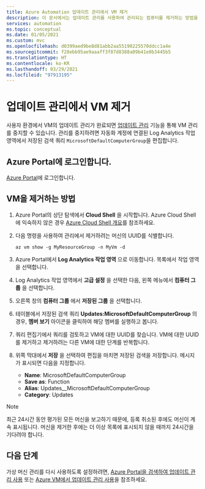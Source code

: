```yaml
---
title: Azure Automation 업데이트 관리에서 VM 제거
description: 이 문서에서는 업데이트 관리를 사용하여 관리되는 컴퓨터를 제거하는 방법을 알려줍니다.
services: automation
ms.topic: conceptual
ms.date: 01/05/2021
ms.custom: mvc
ms.openlocfilehash: d0399aed9be8d81abb2aa55190225570ddcc1a4e
ms.sourcegitcommit: f28ebb95ae9aaaff3f87d8388a09b41e0b3445b5
ms.translationtype: HT
ms.contentlocale: ko-KR
ms.lasthandoff: 03/29/2021
ms.locfileid: "97913195"
---
```

# <a name="remove-vms-from-update-management"></a>업데이트 관리에서 VM 제거

사용자 환경에서 VM의 업데이트 관리가 완료되면 [업데이트 관리](overview.md) 기능을 통해 VM 관리를 중지할 수 있습니다. 관리를 중지하려면 자동화 계정에 연결된 Log Analytics 작업 영역에서 저장된 검색 쿼리 `MicrosoftDefaultComputerGroup`을 편집합니다.

## <a name="sign-into-the-azure-portal"></a>Azure Portal에 로그인합니다.

[Azure Portal](https://portal.azure.com)에 로그인합니다.

## <a name="to-remove-your-vms"></a>VM을 제거하는 방법

1. Azure Portal의 상단 탐색에서 **Cloud Shell** 을 시작합니다. Azure Cloud Shell에 익숙하지 않은 경우 [Azure Cloud Shell 개요](../../cloud-shell/overview.md)를 참조하세요.

2. 다음 명령을 사용하여 관리에서 제거하려는 머신의 UUID를 식별합니다.

    ```azurecli
    az vm show -g MyResourceGroup -n MyVm -d
    ```

3. Azure Portal에서 **Log Analytics 작업 영역** 으로 이동합니다. 목록에서 작업 영역을 선택합니다.

4. Log Analytics 작업 영역에서 **고급 설정** 을 선택한 다음, 왼쪽 메뉴에서 **컴퓨터 그룹** 을 선택합니다.

5. 오른쪽 창의 **컴퓨터 그룹** 에서 **저장된 그룹** 을 선택합니다.

6. 테이블에서 저장된 검색 쿼리 **Updates:MicrosoftDefaultComputerGroup** 의 경우, **멤버 보기** 아이콘을 클릭하여 해당 멤버를 실행하고 봅니다.

7. 쿼리 편집기에서 쿼리를 검토하고 VM에 대한 UUID를 찾습니다. VM에 대한 UUID를 제거하고 제거하려는 다른 VM에 대한 단계를 반복합니다.

8. 위쪽 막대에서 **저장** 을 선택하여 편집을 마치면 저장된 검색을 저장합니다. 메시지가 표시되면 다음을 지정합니다.

    * **Name**: MicrosoftDefaultComputerGroup
    * **Save as**: Function
    * **Alias**: Updates__MicrosoftDefaultComputerGroup
    * **Category**: Updates

>[!NOTE]
>최근 24시간 동안 평가된 모든 머신을 보고하기 때문에, 등록 취소된 후에도 머신이 계속 표시됩니다. 머신을 제거한 후에는 더 이상 목록에 표시되지 않을 때까지 24시간을 기다려야 합니다.

## <a name="next-steps"></a>다음 단계

가상 머신 관리를 다시 사용하도록 설정하려면, [Azure Portal을 검색하여 업데이트 관리 사용](enable-from-portal.md) 또는 [Azure VM에서 업데이트 관리 사용](enable-from-vm.md)을 참조하세요.